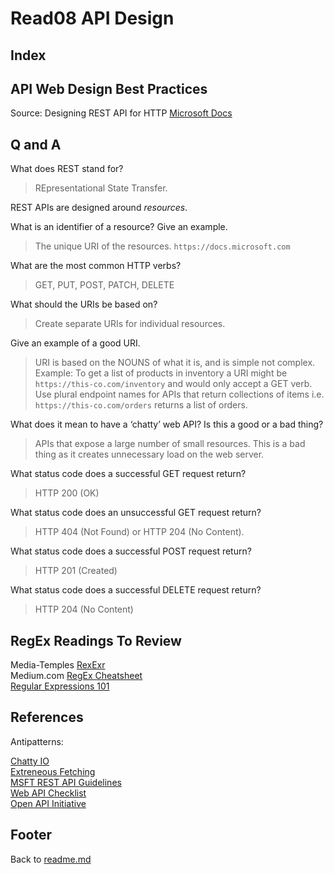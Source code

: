 # Read08 API Design

## Index

## API Web Design Best Practices

Source: Designing REST API for HTTP [Microsoft Docs](https://docs.microsoft.com/en-us/azure/architecture/best-practices/api-design)  

## Q and A

What does REST stand for?

> REpresentational State Transfer.  

REST APIs are designed around *resources*.

What is an identifier of a resource? Give an example.

> The unique URI of the resources. `https://docs.microsoft.com`  

What are the most common HTTP verbs?

> GET, PUT, POST, PATCH, DELETE

What should the URIs be based on?

> Create separate URIs for individual resources.

Give an example of a good URI.

> URI is based on the NOUNS of what it is, and is simple not complex.  
> Example: To get a list of products in inventory a URI might be `https://this-co.com/inventory` and would only accept a GET verb.
> Use plural endpoint names for APIs that return collections of items i.e. `https://this-co.com/orders` returns a list of orders.

What does it mean to have a ‘chatty’ web API? Is this a good or a bad thing?

> APIs that expose a large number of small resources. This is a bad thing as it creates unnecessary load on the web server.  

What status code does a successful GET request return?

> HTTP 200 (OK)  

What status code does an unsuccessful GET request return?

> HTTP 404 (Not Found) or HTTP 204 (No Content).  

What status code does a successful POST request return?

> HTTP 201 (Created)

What status code does a successful DELETE request return?

> HTTP 204 (No Content)

## RegEx Readings To Review

Media-Temples [RexExr](https://regexr.com/)  
Medium.com [RegEx Cheatsheet](https://medium.com/factory-mind/regex-tutorial-a-simple-cheatsheet-by-examples-649dc1c3f285)  
[Regular Expressions 101](https://regex101.com/)  

## References

Antipatterns:

[Chatty IO](https://docs.microsoft.com/en-us/azure/architecture/antipatterns/chatty-io/)  
[Extreneous Fetching](https://docs.microsoft.com/en-us/azure/architecture/antipatterns/extraneous-fetching/)  
[MSFT REST API Guidelines](https://docs.microsoft.com/en-us/azure/architecture/antipatterns/extraneous-fetching/)  
[Web API Checklist](https://mathieu.fenniak.net/the-api-checklist)  
[Open API Initiative](https://www.openapis.org/)  

## Footer

Back to [readme.md](../README.html)  
